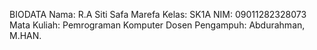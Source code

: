 BIODATA
Nama: R.A Siti Safa Marefa
Kelas: SK1A
NIM: 09011282328073
Mata Kuliah: Pemrograman Komputer
Dosen Pengampuh: Abdurahman, M.HAN.

